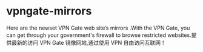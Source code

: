 vpngate-mirrors
===============

Here are the newset VPN Gate web site’s mirrors .With the VPN Gate,  you can get through your government's firewall to browse restricted websites.提供最新的访问 VPN Gate 镜像网站,通过使用 VPN 自由访问互联网！
